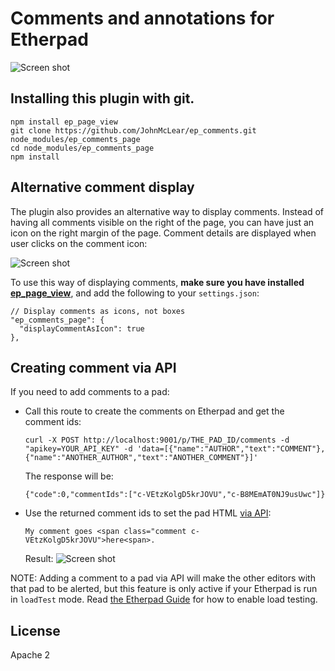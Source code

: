 # Comments and annotations for Etherpad

![Screen shot](http://i.imgur.com/sbiJ4xz.png)

## Installing this plugin with git.
```
npm install ep_page_view
git clone https://github.com/JohnMcLear/ep_comments.git node_modules/ep_comments_page
cd node_modules/ep_comments_page
npm install
```

## Alternative comment display
The plugin also provides an alternative way to display comments. Instead of having all comments visible on the right of the page, you can have just an icon on the right margin of the page. Comment details are displayed when user clicks on the comment icon:

![Screen shot](http://i.imgur.com/cEo7PdL.png)

To use this way of displaying comments, **make sure you have installed [ep_page_view](https://github.com/ether/ep_page_view)**, and add the following to your `settings.json`:
```
// Display comments as icons, not boxes
"ep_comments_page": {
  "displayCommentAsIcon": true
},
```

## Creating comment via API
If you need to add comments to a pad:

* Call this route to create the comments on Etherpad and get the comment ids:
  ```
  curl -X POST http://localhost:9001/p/THE_PAD_ID/comments -d "apikey=YOUR_API_KEY" -d 'data=[{"name":"AUTHOR","text":"COMMENT"}, {"name":"ANOTHER_AUTHOR","text":"ANOTHER_COMMENT"}]'
  ```

  The response will be:
  ```
  {"code":0,"commentIds":["c-VEtzKolgD5krJOVU","c-B8MEmAT0NJ9usUwc"]}
  ```

* Use the returned comment ids to set the pad HTML [via API](http://etherpad.org/doc/v1.5.6/#index_sethtml_padid_html):
  ```
  My comment goes <span class="comment c-VEtzKolgD5krJOVU">here<span>.
  ```

  Result:
  ![Screen shot](http://i.imgur.com/KM4lPJx.png)

NOTE: Adding a comment to a pad via API will make the other editors with that pad to be alerted, but this feature is only active if your Etherpad is run in `loadTest` mode. Read [the Etherpad Guide](https://github.com/ether/etherpad-lite/wiki/Load-Testing-Etherpad) for how to enable load testing.

## License
Apache 2
